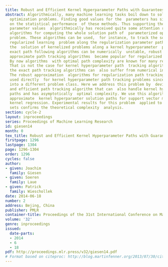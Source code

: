 ```yaml
---
title: Robust and Efficient Kernel Hyperparameter Paths with Guarantees
abstract: Algorithmically, many machine learning tasks boil down to solving  parameterized
  optimization problems. Finding good values for the  parameters has significant influence
  on the statistical performance  of these methods. Thus supporting the choice of
  parameter values  algorithmically has received quite some attention recently,  especially
  algorithms for computing the whole solution path of  parameterized optimization
  problem. These algorithms can be used,  for instance, to track the solution of a
  regularized learning  problem along the regularization parameter path, or for tracking
  the  solution of kernelized problems along a kernel hyperparameter  path. Since
  exact path following algorithms can be numerically  unstable, robust and efficient
  approximate path tracking algorithms  became popular for regularized learning problems.
  By now algorithms  with optimal path complexity are known for many regularized learning  problems.
  That is not the case for kernel hyperparameter path  tracking algorithms, where
  the exact path tracking algorithms can  also suffer from numerical instabilities.
  The robust approximation  algorithms for regularization path tracking can not be
  used directly  for kernel hyperparameter path tracking problems since the latter  fall
  into a different problem class. Here we address this problem by  devising a robust
  and efficient path tracking algorithm that can  also handle kernel hyperparameter
  paths and has asymptotically  optimal complexity. We use this algorithm to compute
  approximate  kernel hyperparamter solution paths for support vector machines and  robust
  kernel regression. Experimental results for this problem  applied to various data
  sets confirms the theoretical complexity  analysis.
section: cycle-2
layout: inproceedings
series: Proceedings of Machine Learning Research
id: giesen14
month: 0
tex_title: Robust and Efficient Kernel Hyperparameter Paths with Guarantees
firstpage: 1296
lastpage: 1304
page: 1296-1304
order: 1296
cycles: false
author:
- given: Joachim
  family: Giesen
- given: Soeren
  family: Laue
- given: Patrick
  family: Wieschollek
date: 2014-06-18
number: 2
address: Bejing, China
publisher: PMLR
container-title: Proceedings of the 31st International Conference on Machine Learning
volume: '32'
genre: inproceedings
issued:
  date-parts:
  - 2014
  - 6
  - 18
pdf: http://proceedings.mlr.press/v32/giesen14.pdf
# Format based on citeproc: http://blog.martinfenner.org/2013/07/30/citeproc-yaml-for-bibliographies/
---
```

